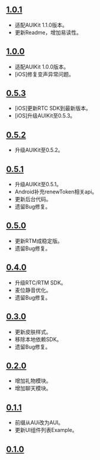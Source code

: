 
## [1.0.1](https://github.com/AgoraIO-Community/AUIKaraoke/releases/tag/1.0.1)
- 适配AUIKit 1.1.0版本。
- 更新Readme，增加易读性。

## [1.0.0](https://github.com/AgoraIO-Community/AUIKaraoke/releases/tag/1.0.0)
- 适配AUIKit 1.0.0版本。
- [iOS]修复变声异常问题。

## [0.5.3](https://github.com/AgoraIO-Community/AUIKaraoke/releases/tag/0.5.3)
- [iOS]更新RTC SDK到最新版本。
- [iOS]升级AUIKit至0.5.3。

## [0.5.2](https://github.com/AgoraIO-Community/AUIKaraoke/releases/tag/0.5.2)
- 升级AUIKit至0.5.2。

## [0.5.1](https://github.com/AgoraIO-Community/AUIKaraoke/releases/tag/0.5.1)
- 升级AUIKit至0.5.1。
- Android补充renewToken相关api。
- 更新后台代码。
- 遗留Bug修复。

## [0.5.0](https://github.com/AgoraIO-Community/AUIKaraoke/releases/tag/0.5.0)
- 更新RTM成稳定版。
- 遗留Bug修复。

## [0.4.0](https://github.com/AgoraIO-Community/AUIKaraoke/releases/tag/0.4.0)
- 升级RTC/RTM SDK。
- 麦位静音优化。
- 遗留Bug修复。
  
## [0.3.0](https://github.com/AgoraIO-Community/AUIKaraoke/releases/tag/0.3.0)
- 更新皮肤样式。
- 移除本地依赖SDK。
- 遗留Bug修复。

## [0.2.0](https://github.com/AgoraIO-Community/AUIKaraoke/releases/tag/0.2.0)
- 增加礼物模块。
- 增加聊天模块。

## [0.1.1](https://github.com/AgoraIO-Community/AUIKaraoke/releases/tag/0.1.1)
- 前缀从AUi改为AUI。
- 更新UI组件列表Example。

## [0.1.0](https://github.com/AgoraIO-Community/AUIKaraoke/releases/tag/0.1.0)


